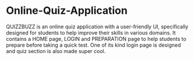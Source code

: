 # Online-Quiz-Application
QUIZZBUZZ is an online quiz application with a user-friendly UI, specifically designed for students to help improve their skills in various domains.
It contains a HOME page, LOGIN and PREPARATION page to help students to prepare before taking a quick test.
One of its kind login page is designed and quiz section is also made super cool.
